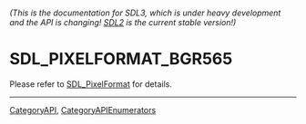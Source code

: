 ###### (This is the documentation for SDL3, which is under heavy development and the API is changing! [SDL2](https://wiki.libsdl.org/SDL2/) is the current stable version!)
# SDL_PIXELFORMAT_BGR565

Please refer to [SDL_PixelFormat](SDL_PixelFormat) for details.

----
[CategoryAPI](CategoryAPI), [CategoryAPIEnumerators](CategoryAPIEnumerators)

